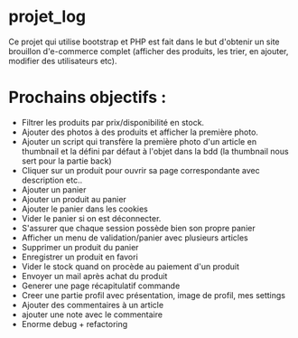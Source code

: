 # projet_log
Ce projet qui utilise bootstrap et PHP est fait dans le but d'obtenir un site brouillon d'e-commerce complet (afficher des produits, les trier, en ajouter, modifier des utilisateurs etc).


# Prochains objectifs : 
- Filtrer les produits par prix/disponibilité en stock.
- Ajouter des photos à des produits et afficher la première photo.
- Ajouter un script qui transfère la première photo d'un article en thumbnail et la défini par défaut à l'objet dans la bdd (la thumbnail nous sert pour la partie back)
- Cliquer sur un produit pour ouvrir sa page correspondante avec description etc.. 
- Ajouter un panier
- Ajouter un produit au panier
- Ajouter le panier dans les cookies
- Vider le panier si on est déconnecter.
- S'assurer que chaque session possède bien son propre panier
- Afficher un menu de validation/panier avec plusieurs articles
- Supprimer un produit du panier
- Enregistrer un produit en favori
- Vider le stock quand on procède au paiement d'un produit
- Envoyer un mail après achat du produit
- Generer une page récapitulatif commande
- Creer une partie profil avec présentation, image de profil, mes settings
- Ajouter des commentaires à un article
- ajouter une note avec le commentaire
- Enorme debug + refactoring